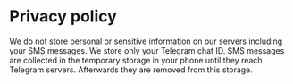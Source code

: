 Privacy policy
==============

We do not store personal or sensitive information on our servers including your SMS messages.
We store only your Telegram chat ID.
SMS messages are collected in the temporary storage in your phone until they reach Telegram servers.
Afterwards they are removed from this storage.

